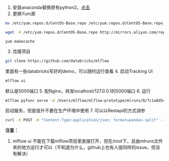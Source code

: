 1. 安装anaconda替换原有python2。[点击](https://blog.csdn.net/qq_36527339/article/details/81347353)
2. 更换Yum源
```bash
mv /etc/yum.repos.d/CentOS-Base.repo /etc/yum.repos.d/CentOS-Base.repo_bak
```
```bash
wget -O /etc/yum.repos.d/CentOS-Base.repo http://mirrors.aliyun.com/repo/Centos-7.repo
```
```shell
yum makecache
```
3. 克隆项目
```bash
git clone https://github.com/databricks/mlflow
```
里面有一些databricks写好的demo，可以随时运行查看
4. 启动Tracking UI
```bash
mlflow ui
```
默认是5000端口
5. 配Nginx，转发localhost/127.0.0.1的5000端口
6. 运行
```bash
mlflow pyfunc serve -m /Users/mlflow/mlflow-prototype/mlruns/0/7c1a0d5c42844dcdb8f5191146925174/artifacts/model -p 1234
```
启动服务，但是提升不要在生产环境中使用
7. 可以以Restapi的方式调参
```bash
curl -X POST -H "Content-Type:application/json; format=pandas-split" --data '{"columns":["alcohol", "chlorides", "citric acid", "density", "fixed acidity", "free sulfur dioxide", "pH", "residual sugar", "sulphates", "total sulfur dioxide", "volatile acidity"],"data":[[12.8, 0.029, 0.48, 0.98, 6.2, 29, 3.33, 1.2, 0.39, 75, 0.66]]}' http://127.0.0.1:1234/invocations
```

**注意：**
1. mlflow ui 不能在下载mlflow项目里直接打开，但在/root下，且由mlruns文件夹的地方运行才可以（不知道为什么，github上也有人提同样的issue，但没有解决）
